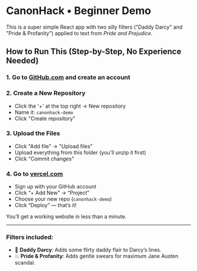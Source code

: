 # CanonHack • Beginner Demo

This is a super simple React app with two silly filters ("Daddy Darcy" and "Pride & Profanity") applied to text from *Pride and Prejudice*.

## How to Run This (Step-by-Step, No Experience Needed)

### 1. Go to [GitHub.com](https://github.com/) and create an account

### 2. Create a New Repository
- Click the '+' at the top right → New repository
- Name it: `canonhack-demo`
- Click "Create repository"

### 3. Upload the Files
- Click "Add file" → "Upload files"
- Upload everything from this folder (you'll unzip it first)
- Click "Commit changes"

### 4. Go to [vercel.com](https://vercel.com)
- Sign up with your GitHub account
- Click “+ Add New” → “Project”
- Choose your new repo (`canonhack-demo`)
- Click “Deploy” — that’s it!

You’ll get a working website in less than a minute.

---

### Filters included:
- 🧔 **Daddy Darcy**: Adds some flirty daddy flair to Darcy’s lines.
- 💥 **Pride & Profanity**: Adds gentle swears for maximum Jane Austen scandal.

